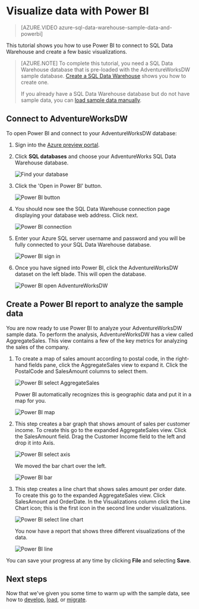 <properties
    pageTitle="Visualize SQL Data Warehouse data with Power BI | Microsoft Azure"
    description="Visualize SQL Data Warehouse data with Power BI"
    services="sql-data-warehouse"
    documentationCenter="NA"
    authors="lodipalm"
    manager="barbkess"
    editor=""/>

<tags
    ms.service="sql-data-warehouse"
    ms.devlang="NA"
    ms.topic="get-started-article"
    ms.tgt_pltfrm="NA"
    ms.workload="data-services"
    ms.date="10/21/2015"
    ms.author="lodipalm"/>

# Visualize data with Power BI

> [AZURE.VIDEO azure-sql-data-warehouse-sample-data-and-powerbi]

This tutorial shows you how to use Power BI to connect to SQL Data Warehouse and create a few basic visualizations.

> [AZURE.NOTE] To complete this tutorial, you need a SQL Data Warehouse database that is pre-loaded with the AdventureWorksDW sample database. [Create a SQL Data Warehouse](sql-data-warehouse-get-started-provision.md) shows you how to create one. 
> 
> If you already have a SQL Data Warehouse database but do not have sample data, you can [load sample data manually][].


## Connect to AdventureWorksDW

To open Power BI and connect to your AdventureWorksDW database:

1. Sign into the [Azure preview portal][].
2. Click **SQL databases** and choose your AdventureWorks SQL Data Warehouse database. 

    ![Find your database][1]

3. Click the 'Open in Power BI' button.

    ![Power BI button][2]

4. You should now see the SQL Data Warehouse connection page displaying your database web address. Click next.

    ![Power BI connection][3]

6. Enter your Azure SQL server username and password and you will be fully connected to your SQL Data Warehouse database. 

    ![Power BI sign in][4]

1. Once you have signed into Power BI, click the AdventureWorksDW dataset on the left blade. This will open the database. 

    ![Power BI open AdventureWorksDW][5]



## Create a Power BI report to analyze the sample data

You are now ready to use Power BI to analyze your AdventureWorksDW sample data. To perform the analysis, AdventureWorksDW has a view called AggregateSales. This view contains a few of the key metrics for analyzing the sales of the company. 

1. To create a map of sales amount according to postal code, in the right-hand fields pane, click the AggregateSales view to expand it. Click the PostalCode and SalesAmount columns to select them. 

    ![Power BI select AggregateSales][6] 

    Power BI automatically recognizes this is geographic data and put it in a map for you.

    ![Power BI map][7]

2. This step creates a bar graph that shows amount of sales per customer income. To create this go to the expanded AggregateSales view. Click the SalesAmount field. Drag the Customer Income field to the left and drop it into Axis.
    
    ![Power BI select axis][8]

    We moved the bar chart over the left.

    ![Power BI bar][9]

3. This step creates a line chart that shows sales amount per order date. To create this go to the expanded AggregateSales view. Click SalesAmount and OrderDate. In the Visualizations column click the Line Chart icon; this is the first icon in the second line under visualizations.

	![Power BI select line chart][10]

    You now have a report that shows three different visualizations of the data.

    ![Power BI line][11]

You can save your progress at any time by clicking **File** and selecting **Save**.

## Next steps
Now that we've given you some time to warm up with the sample data, see how to [develop][], [load][], or [migrate][].

<!--Image references-->
[1]:./media/sql-data-warehouse-get-started-visualize-with-power-bi/pbi-find-database.png
[2]:./media/sql-data-warehouse-get-started-visualize-with-power-bi/pbi-button.png
[3]:./media/sql-data-warehouse-get-started-visualize-with-power-bi/pbi-connect-to-azure.png
[4]:./media/sql-data-warehouse-get-started-visualize-with-power-bi/pbi-sign-in.png
[5]:./media/sql-data-warehouse-get-started-visualize-with-power-bi/pbi-open-adventureworks.png
[6]:./media/sql-data-warehouse-get-started-visualize-with-power-bi/pbi-aggregatesales.png
[7]:./media/sql-data-warehouse-get-started-visualize-with-power-bi/pbi-map.png
[8]:./media/sql-data-warehouse-get-started-visualize-with-power-bi/pbi-chooseaxis.png
[9]:./media/sql-data-warehouse-get-started-visualize-with-power-bi/pbi-bar.png
[10]:./media/sql-data-warehouse-get-started-visualize-with-power-bi/pbi-prepare-line.png
[11]:./media/sql-data-warehouse-get-started-visualize-with-power-bi/pbi-line.png
[12]:./media/sql-data-warehouse-get-started-visualize-with-power-bi/pbi-save.png

<!--Article references-->
[migrate]: ./sql-data-warehouse-overview-migrate.md
[develop]: ./sql-data-warehouse-overview-develop.md
[load]: ./sql-data-warehouse-overview-load.md
[load sample data manually]: ./sql-data-warehouse-get-started-manually-load-samples.md
[Azure preview portal]: https://portal.azure.com/
[Power BI]: http://www.powerbi.com/
[connecting to SQL Data Warehouse]: ./sql-data-warehouse-integrate-power-bi.md
[Create a SQL Data Warehouse]: ./sql-data-warehouse-get-started-provision.md
